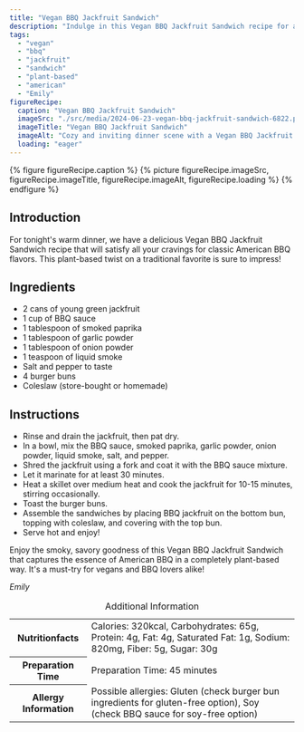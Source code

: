 ```yaml
---
title: "Vegan BBQ Jackfruit Sandwich"
description: "Indulge in this Vegan BBQ Jackfruit Sandwich recipe for a plant-based twist on classic American BBQ. Savory jackfruit, smoky BBQ sauce, and crunchy coleslaw in every bite!"
tags:
  - "vegan"
  - "bbq"
  - "jackfruit"
  - "sandwich"
  - "plant-based"
  - "american"
  - "Emily"
figureRecipe: 
  caption: "Vegan BBQ Jackfruit Sandwich"
  imageSrc: "./src/media/2024-06-23-vegan-bbq-jackfruit-sandwich-6822.png"
  imageTitle: "Vegan BBQ Jackfruit Sandwich"
  imageAlt: "Cozy and inviting dinner scene with a Vegan BBQ Jackfruit Sandwich as the star dish, set in a minimalistic, clean table setting."
  loading: "eager"
---
```


{% figure figureRecipe.caption %}
{% picture figureRecipe.imageSrc, figureRecipe.imageTitle, figureRecipe.imageAlt, figureRecipe.loading %}
{% endfigure %}

## Introduction

For tonight's warm dinner, we have a delicious Vegan BBQ Jackfruit Sandwich recipe that will satisfy all your cravings for classic American BBQ flavors. This plant-based twist on a traditional favorite is sure to impress!

## Ingredients

* 2 cans of young green jackfruit
* 1 cup of BBQ sauce
* 1 tablespoon of smoked paprika
* 1 tablespoon of garlic powder
* 1 tablespoon of onion powder
* 1 teaspoon of liquid smoke
* Salt and pepper to taste
* 4 burger buns
* Coleslaw (store-bought or homemade)

## Instructions

* Rinse and drain the jackfruit, then pat dry.
* In a bowl, mix the BBQ sauce, smoked paprika, garlic powder, onion powder, liquid smoke, salt, and pepper.
* Shred the jackfruit using a fork and coat it with the BBQ sauce mixture.
* Let it marinate for at least 30 minutes.
* Heat a skillet over medium heat and cook the jackfruit for 10-15 minutes, stirring occasionally.
* Toast the burger buns.
* Assemble the sandwiches by placing BBQ jackfruit on the bottom bun, topping with coleslaw, and covering with the top bun.
* Serve hot and enjoy!

Enjoy the smoky, savory goodness of this Vegan BBQ Jackfruit Sandwich that captures the essence of American BBQ in a completely plant-based way. It's a must-try for vegans and BBQ lovers alike!

*Emily*

<table><caption class='sr-only'>Additional Information</caption><tr><th>Nutritionfacts</th><td>Calories: 320kcal, Carbohydrates: 65g, Protein: 4g, Fat: 4g, Saturated Fat: 1g, Sodium: 820mg, Fiber: 5g, Sugar: 30g&nbsp;</td></tr><tr><th>Preparation Time</th><td>Preparation Time: 45 minutes&nbsp;</td></tr><tr><th>Allergy Information</th><td>Possible allergies: Gluten (check burger bun ingredients for gluten-free option), Soy (check BBQ sauce for soy-free option)&nbsp;</td></tr></table>

